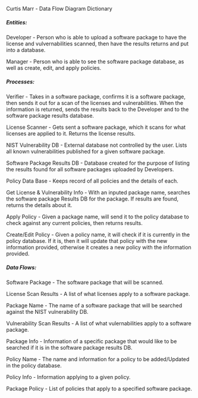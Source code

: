 Curtis Marr - Data Flow Diagram Dictionary

<h5>Entities:</h5>
  Developer - Person who is able to upload a software package to have the license and vulvernabilities scanned, then have the
  results returns and put into a database.
  
Manager - Person who is able to see the software package database, as well as create, edit, and apply policies.


<h5>Processes:</h5>
Verifier - Takes in a software package, confirms it is a software package, then sends it out for a scan of the licenses and
  vulnerabilities. When the information is returned, sends the results back to the Developer and to the software package
  results database.

License Scanner - Gets sent a software package, which it scans for what licenses are applied to it. Returns the license results.

NIST Vulnerability DB - External database not controlled by the user. Lists all known vulnerabilities published for a given
  software package.

Software Package Results DB - Database created for the purpose of listing the results found for all software packages uploaded by
  Developers.
  
Policy Data Base - Keeps record of all policies and the details of each.
  
Get License & Vulnerability Info - With an inputed package name, searches the software package Results DB for the package. If results
    are found, returns the details about it.
    
Apply Policy - Given a package name, will send it to the policy database to check against any current policies, then returns results.
  
Create/Edit Policy - Given a policy name, it will check if it is currently in the policy database. If it is, then it will update that
    policy with the new information provided, otherwise it creates a new policy with the information provided.
    

<h5>Data Flows:</h5>
Software Package - The software package that will be scanned.

License Scan Results - A list of what licenses apply to a software package.

Package Name - The name of a software package that will be searched against the NIST vulnerability DB.

Vulnerability Scan Results - A list of what vulernabilities apply to a software package.

Package Info - Information of a specific package that would like to be searched if it is in the software package results DB.

Policy Name - The name and information for a policy to be added/Updated in the policy database.

Policy Info - Information applying to a given policy.

Package Policy - List of policies that apply to a specified software package.
  
